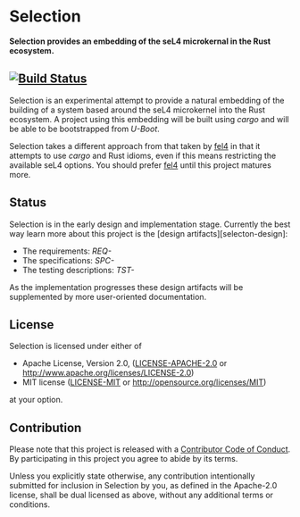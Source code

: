 # Selection

**Selection provides an embedding of the seL4 microkernal in the Rust ecosystem.**

[![Build Status](https://travis-ci.org/sbosnick/selection.svg?branch=master)](https://travis-ci.org/sbosnick/selection)
---

Selection is an experimental attempt to provide a natural embedding of the building 
of a system based around the seL4 microkernel into the Rust ecosystem. A project
using this embedding will be built using *cargo* and will be able to be bootstrapped
from *U-Boot*.

Selection takes a different approach from that taken by [fel4] in that it attempts
to use *cargo* and Rust idioms, even if this means restricting the available seL4 
options. You should prefer [fel4] until this project matures more.

[fel4]:https://crates.io/crates/cargo-fel4

## Status
Selection is in the early design and implementation stage. Currently the best way
learn more about this project is the [design artifacts][selecton-design]:

 * The requirements: *REQ-*
 * The specifications: *SPC-*
 * The testing descriptions: *TST-*

As the implementation progresses these design artifacts will be supplemented by more
user-oriented documentation.

[selection-design]: https://www.bosnick.ca/selection/

## License

Selection is licensed under either of

 * Apache License, Version 2.0, ([LICENSE-APACHE-2.0](LICENSE-APACHE-2.0) or
   http://www.apache.org/licenses/LICENSE-2.0)
 * MIT license ([LICENSE-MIT](LICENSE-MIT) or
   http://opensource.org/licenses/MIT)

at your option.

## Contribution

Please note that this project is released with a [Contributor Code of Conduct][code-of-conduct].
By participating in this project you agree to abide by its terms.

Unless you explicitly state otherwise, any contribution intentionally submitted
for inclusion in Selection by you, as defined in the Apache-2.0 license, shall be
dual licensed as above, without any additional terms or conditions.

[code-of-conduct]: CODE_OF_CONDUCT.md
